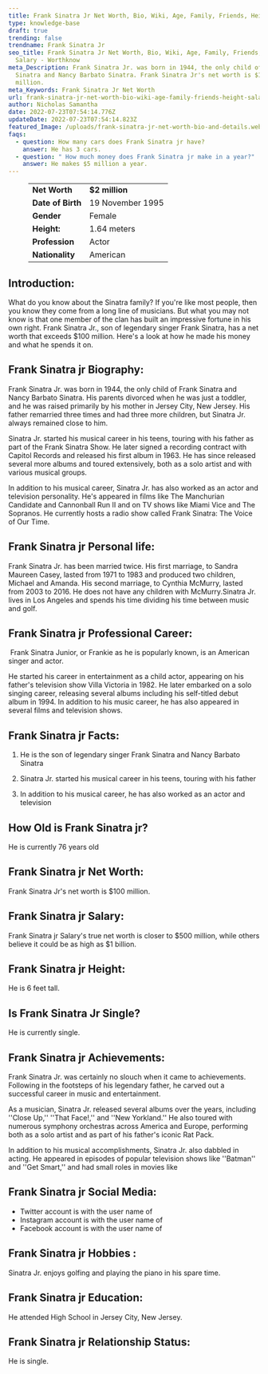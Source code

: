 ```yaml
---
title: Frank Sinatra Jr Net Worth, Bio, Wiki, Age, Family, Friends, Height & Salary
type: knowledge-base
draft: true
trending: false
trendname: Frank Sinatra Jr
seo_title: Frank Sinatra Jr Net Worth, Bio, Wiki, Age, Family, Friends, Height &
  Salary - Worthknow
meta_Description: Frank Sinatra Jr. was born in 1944, the only child of Frank
  Sinatra and Nancy Barbato Sinatra. Frank Sinatra Jr's net worth is $100
  million.
meta_Keywords: Frank Sinatra Jr Net Worth
url: frank-sinatra-jr-net-worth-bio-wiki-age-family-friends-height-salary
author: Nicholas Samantha
date: 2022-07-23T07:54:14.776Z
updateDate: 2022-07-23T07:54:14.823Z
featured_Image: /uploads/frank-sinatra-jr-net-worth-bio-and-details.webp
faqs:
  - question: How many cars does Frank Sinatra jr have?
    answer: He has 3 cars.
  - question: " How much money does Frank Sinatra jr make in a year?"
    answer: He makes $5 million a year.
---
```

<figure class="wp-block-table is-style-stripes">
  <table>
    <tbody>
      <tr>
        <td>
          <strong>Net Worth</strong>
        </td>
        <td>
          <strong>$2 million</strong>
        </td>
      </tr>
      <tr>
        <td>
          <strong>Date of Birth</strong>
        </td>
        <td>19 November 1995</td>
      </tr>
      <tr>
        <td>
          <strong>Gender</strong>
        </td>
        <td>Female</td>
      </tr>
      <tr>
        <td>
          <strong>Height:</strong>
        </td>
        <td>1.64 meters</td>
      </tr>
      <tr>
        <td>
          <strong>Profession</strong>
        </td>
        <td>Actor</td>
      </tr>
      <tr>
        <td>
          <strong>Nationality</strong>
        </td>
        <td>American</td>
      </tr>
    </tbody>
  </table>
</figure>

## **Introduction:**

What do you know about the Sinatra family? If you're like most people, then you know they come from a long line of musicians. But what you may not know is that one member of the clan has built an impressive fortune in his own right. Frank Sinatra Jr., son of legendary singer Frank Sinatra, has a net worth that exceeds $100 million. Here's a look at how he made his money and what he spends it on.

## **Frank Sinatra jr Biography:**

Frank Sinatra Jr. was born in 1944, the only child of Frank Sinatra and Nancy Barbato Sinatra. His parents divorced when he was just a toddler, and he was raised primarily by his mother in Jersey City, New Jersey. His father remarried three times and had three more children, but Sinatra Jr. always remained close to him.

Sinatra Jr. started his musical career in his teens, touring with his father as part of the Frank Sinatra Show. He later signed a recording contract with Capitol Records and released his first album in 1963. He has since released several more albums and toured extensively, both as a solo artist and with various musical groups.

In addition to his musical career, Sinatra Jr. has also worked as an actor and television personality. He's appeared in films like The Manchurian Candidate and Cannonball Run II and on TV shows like Miami Vice and The Sopranos. He currently hosts a radio show called Frank Sinatra: The Voice of Our Time.

## **Frank Sinatra jr Personal life:**

Frank Sinatra Jr. has been married twice. His first marriage, to Sandra Maureen Casey, lasted from 1971 to 1983 and produced two children, Michael and Amanda. His second marriage, to Cynthia McMurry, lasted from 2003 to 2016. He does not have any children with McMurry.Sinatra Jr. lives in Los Angeles and spends his time dividing his time between music and golf.

## **Frank Sinatra jr Professional Career:**

 Frank Sinatra Junior, or Frankie as he is popularly known, is an American singer and actor.

He started his career in entertainment as a child actor, appearing on his father's television show Villa Victoria in 1982. He later embarked on a solo singing career, releasing several albums including his self-titled debut album in 1994. In addition to his music career, he has also appeared in several films and television shows.

## **Frank Sinatra jr Facts:**

1. He is the son of legendary singer Frank Sinatra and Nancy Barbato Sinatra

2. Sinatra Jr. started his musical career in his teens, touring with his father

3. In addition to his musical career, he has also worked as an actor and television

## **How Old is Frank Sinatra jr?** 

He is currently 76 years old

## **Frank Sinatra jr Net Worth:**

Frank Sinatra Jr's net worth is $100 million.

## **Frank Sinatra jr Salary:**

Frank Sinatra jr Salary's true net worth is closer to $500 million, while others believe it could be as high as $1 billion.

## **Frank Sinatra jr Height:**

He is 6 feet tall.

## **Is Frank Sinatra Jr Single?** 

He is currently single.

## **Frank Sinatra jr Achievements:** 

Frank Sinatra Jr. was certainly no slouch when it came to achievements. Following in the footsteps of his legendary father, he carved out a successful career in music and entertainment. 

As a musician, Sinatra Jr. released several albums over the years, including ''Close Up,'' ''That Face!,'' and ''New Yorkland.'' He also toured with numerous symphony orchestras across America and Europe, performing both as a solo artist and as part of his father's iconic Rat Pack. 

In addition to his musical accomplishments, Sinatra Jr. also dabbled in acting. He appeared in episodes of popular television shows like ''Batman'' and ''Get Smart,'' and had small roles in movies like

## **Frank Sinatra jr Social Media:**

* Twitter account is with the user name of
* Instagram account is with the user name of
* Facebook account is with the user name of

## **Frank Sinatra jr Hobbies :**

Sinatra Jr. enjoys golfing and playing the piano in his spare time.

## **Frank Sinatra jr Education:** 

He attended High School in Jersey City, New Jersey.

## **Frank Sinatra jr Relationship Status:**

He is single.